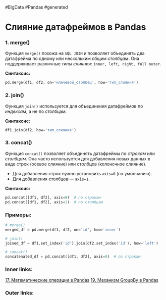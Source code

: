 #BigData #Pandas #generated

# Слияние датафреймов в Pandas

### 1. **merge()**
Функция `merge()` похожа на `SQL JOIN` и позволяет объединять два датафрейма по одному или нескольким общим *столбцам*. 
Она поддерживает различные *типы слияния*: `inner, left, right, full outer`.

**Синтаксис:**
```python
pd.merge(df1, df2, on='ключевой_столбец', how='тип_слияния')
```

### 2. **join()**
Функция `join()` используется для объединения датафреймов по *индексам*, а не по столбцам. 

**Синтаксис:**
```python
df1.join(df2, how='тип_слияния')
```

### 3. **concat()**
Функция `concat()` позволяет объединять датафреймы по *строкам* или *столбцам*. Она часто используется для добавления новых данных в виде строк (осевое слияние) или столбцов (колоночное слияние).
- Для добавления строк нужно установить `axis=0` (по умолчанию).
- Для добавления столбцов — `axis=1`.

**Синтаксис:**
```python
pd.concat([df1, df2], axis=0)  # по строкам
pd.concat([df1, df2], axis=1)  # по столбцам
```

### Примеры:
```python
# merge()
merged_df = pd.merge(df1, df2, on='id', how='inner')

# join()
joined_df = df1.set_index('id').join(df2.set_index('id'), how='left')

# concat()
concatenated_df = pd.concat([df1, df2], axis=0)  # по строкам
```

### Inner links:
[17. Математические операции в Pandas](2.%20Knowledge/IT%20продукты/Big%20Data/17.%20Математические%20операции%20в%20Pandas.md)
[19. Механизм GroupBy в Pandas](2.%20Knowledge/IT%20продукты/Big%20Data/19.%20Механизм%20GroupBy%20в%20Pandas.md)
### Outer links: